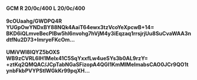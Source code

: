 #### GCM R 20/0c/400 L 20/0c/400
**9cOUaahg/GWDPQ4R**<br/>**YUGpOwYNDxBY88NQk4AaiT64ewx3tzVcoYeXpcwB+14=**<br/>**BKD6iQLmveBecPIBw5hl6nvohg7hVjM4y3iEqzaq1rrsjrjUu8SuCvaWAA3ndtfNu2D73+ImryeFKcOm...**<br/><br/>
**UMiVWl8IQYZ5bOXS**<br/>**WB9zCVRL6IH1Melx41C5SqYxxfLw4ueSYs3b0AL9rzY=**<br/>**+ztKq2QMQAC/JCpTabNGaSFizopA4QGI1KmMIMeImabsCAO0JCr9QO1tynbFkbPVYPStlWGkKr99pqXH...**